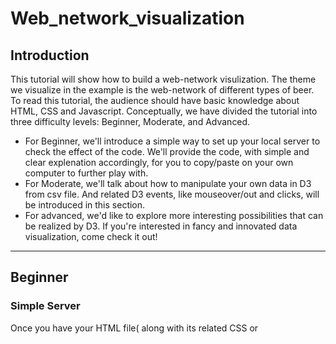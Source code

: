 # Web_network_visualization

## Introduction

  This tutorial will show how to build a web-network visulization. The theme we visualize in the example is the web-network of different types of beer. To read this tutorial, the audience should have basic knowledge about HTML, CSS and Javascript. 
  Conceptually, we have divided the tutorial into three difficulty levels: Beginner, Moderate, and Advanced. 
  - For Beginner, we'll introduce a simple way to set up your local server to check the effect of the code. We'll provide the code, with simple and clear explenation accordingly, for you to copy/paste on your own computer to further play with. 
  - For Moderate, we'll talk about how to manipulate your own data in D3 from csv file. And related D3 events, like mouseover/out and clicks, will be introduced in this section.
  - For advanced, we'd like to explore more interesting possibilities that can be realized by D3. If you're interested in fancy and innovated data visualization, come check it out!

***
## Beginner

### Simple Server

Once you have your HTML file( along with its related CSS or <style>, JS and D3 or <script>) done, the next step to do is to **"show it off"**!!!

"But wait, where's my fancy visualization??? I clicked the HTML and it just opens a dumb plain grey-backgrounded page..."

Calm down, that's just because the "show it off" is in fact the step after the "practical next step", **setting up your local server**.

To make it simple:
1. Open your terminal.
2. Cd into the dir your html is currently at.
3. Type (copy/paste) and enter:
```javascript
python -m SimpleHTTPServer
```
4. You're good to go at http://localhost:8000

### the Codes
1. HTML:<br>
[check this HTML](code/index.html)

2. JSON file in the same dir save as "graphFile.json":<br>
[check this JSON](code/graphFile.json)

3. After set up your server, let's see the final effect:
![the demo img](img/trial.png)
